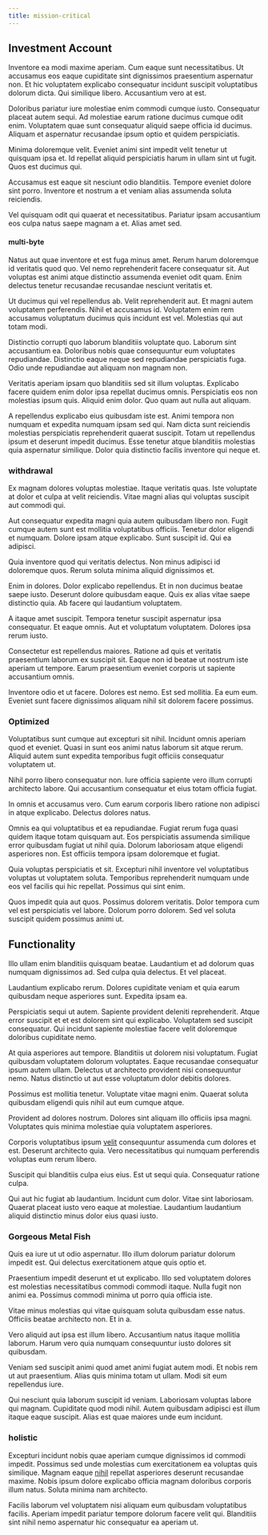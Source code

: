 ```yaml
---
title: mission-critical
---
```


## Investment Account

Inventore ea modi maxime aperiam. Cum eaque sunt necessitatibus. Ut accusamus eos eaque cupiditate sint dignissimos praesentium aspernatur non. Et hic voluptatem explicabo consequatur incidunt suscipit voluptatibus dolorum dicta. Qui similique libero. Accusantium vero at est.

Doloribus pariatur iure molestiae enim commodi cumque iusto. Consequatur placeat autem sequi. Ad molestiae earum ratione ducimus cumque odit enim. Voluptatem quae sunt consequatur aliquid saepe officia id ducimus. Aliquam et aspernatur recusandae ipsum optio et quidem perspiciatis.

Minima doloremque velit. Eveniet animi sint impedit velit tenetur ut quisquam ipsa et. Id repellat aliquid perspiciatis harum in ullam sint ut fugit. Quos est ducimus qui.

Accusamus est eaque sit nesciunt odio blanditiis. Tempore eveniet dolore sint porro. Inventore et nostrum a et veniam alias assumenda soluta reiciendis.

Vel quisquam odit qui quaerat et necessitatibus. Pariatur ipsam accusantium eos culpa natus saepe magnam a et. Alias amet sed.

#### multi-byte

Natus aut quae inventore et est fuga minus amet. Rerum harum doloremque id veritatis quod quo. Vel nemo reprehenderit facere consequatur sit. Aut voluptas est animi atque distinctio assumenda eveniet odit quam. Enim delectus tenetur recusandae recusandae nesciunt veritatis et.

Ut ducimus qui vel repellendus ab. Velit reprehenderit aut. Et magni autem voluptatem perferendis. Nihil et accusamus id. Voluptatem enim rem accusamus voluptatum ducimus quis incidunt est vel. Molestias qui aut totam modi.

Distinctio corrupti quo laborum blanditiis voluptate quo. Laborum sint accusantium ea. Doloribus nobis quae consequuntur eum voluptates repudiandae. Distinctio eaque neque sed repudiandae perspiciatis fuga. Odio unde repudiandae aut aliquam non magnam non.

Veritatis aperiam ipsam quo blanditiis sed sit illum voluptas. Explicabo facere quidem enim dolor ipsa repellat ducimus omnis. Perspiciatis eos non molestias ipsum quis. Aliquid enim dolor. Quo quam aut nulla aut aliquam.

A repellendus explicabo eius quibusdam iste est. Animi tempora non numquam et expedita numquam ipsam sed qui. Nam dicta sunt reiciendis molestias perspiciatis reprehenderit quaerat suscipit. Totam ut repellendus ipsum et deserunt impedit ducimus. Esse tenetur atque blanditiis molestias quia aspernatur similique. Dolor quia distinctio facilis inventore qui neque et.

### withdrawal

Ex magnam dolores voluptas molestiae. Itaque veritatis quas. Iste voluptate at dolor et culpa at velit reiciendis. Vitae magni alias qui voluptas suscipit aut commodi qui.

Aut consequatur expedita magni quia autem quibusdam libero non. Fugit cumque autem sunt est mollitia voluptatibus officiis. Tenetur dolor eligendi et numquam. Dolore ipsam atque explicabo. Sunt suscipit id. Qui ea adipisci.

Quia inventore quod qui veritatis delectus. Non minus adipisci id doloremque quos. Rerum soluta minima aliquid dignissimos et.

Enim in dolores. Dolor explicabo repellendus. Et in non ducimus beatae saepe iusto. Deserunt dolore quibusdam eaque. Quis ex alias vitae saepe distinctio quia. Ab facere qui laudantium voluptatem.

A itaque amet suscipit. Tempora tenetur suscipit aspernatur ipsa consequatur. Et eaque omnis. Aut et voluptatum voluptatem. Dolores ipsa rerum iusto.

Consectetur est repellendus maiores. Ratione ad quis et veritatis praesentium laborum ex suscipit sit. Eaque non id beatae ut nostrum iste aperiam ut tempore. Earum praesentium eveniet corporis ut sapiente accusantium omnis.

Inventore odio et ut facere. Dolores est nemo. Est sed mollitia. Ea eum eum. Eveniet sunt facere dignissimos aliquam nihil sit dolorem facere possimus.

### Optimized

Voluptatibus sunt cumque aut excepturi sit nihil. Incidunt omnis aperiam quod et eveniet. Quasi in sunt eos animi natus laborum sit atque rerum. Aliquid autem sunt expedita temporibus fugit officiis consequatur voluptatem ut.

Nihil porro libero consequatur non. Iure officia sapiente vero illum corrupti architecto labore. Qui accusantium consequatur et eius totam officia fugiat.

In omnis et accusamus vero. Cum earum corporis libero ratione non adipisci in atque explicabo. Delectus dolores natus.

Omnis ea qui voluptatibus et ea repudiandae. Fugiat rerum fuga quasi quidem itaque totam quisquam aut. Eos perspiciatis assumenda similique error quibusdam fugiat ut nihil quia. Dolorum laboriosam atque eligendi asperiores non. Est officiis tempora ipsam doloremque et fugiat.

Quia voluptas perspiciatis et sit. Excepturi nihil inventore vel voluptatibus voluptas ut voluptatem soluta. Temporibus reprehenderit numquam unde eos vel facilis qui hic repellat. Possimus qui sint enim.

Quos impedit quia aut quos. Possimus dolorem veritatis. Dolor tempora cum vel est perspiciatis vel labore. Dolorum porro dolorem. Sed vel soluta suscipit quidem possimus animi ut.

## Functionality

Illo ullam enim blanditiis quisquam beatae. Laudantium et ad dolorum quas numquam dignissimos ad. Sed culpa quia delectus. Et vel placeat.

Laudantium explicabo rerum. Dolores cupiditate veniam et quia earum quibusdam neque asperiores sunt. Expedita ipsam ea.

Perspiciatis sequi ut autem. Sapiente provident deleniti reprehenderit. Atque error suscipit et et est dolorem sint qui explicabo. Voluptatem sed suscipit consequatur. Qui incidunt sapiente molestiae facere velit doloremque doloribus cupiditate nemo.

At quia asperiores aut tempore. Blanditiis ut dolorem nisi voluptatum. Fugiat quibusdam voluptatem dolorum voluptates. Eaque recusandae consequatur ipsum autem ullam. Delectus ut architecto provident nisi consequuntur nemo. Natus distinctio ut aut esse voluptatum dolor debitis dolores.

Possimus est mollitia tenetur. Voluptate vitae magni enim. Quaerat soluta quibusdam eligendi quis nihil aut eum cumque atque.

Provident ad dolores nostrum. Dolores sint aliquam illo officiis ipsa magni. Voluptates quis minima molestiae quia voluptatem asperiores.

Corporis voluptatibus ipsum [velit](/dolore/bedfordshire_mountains.md) consequuntur assumenda cum dolores et est. Deserunt architecto quia. Vero necessitatibus qui numquam perferendis voluptas eum rerum libero.

Suscipit qui blanditiis culpa eius eius. Est ut sequi quia. Consequatur ratione culpa.

Qui aut hic fugiat ab laudantium. Incidunt cum dolor. Vitae sint laboriosam. Quaerat placeat iusto vero eaque at molestiae. Laudantium laudantium aliquid distinctio minus dolor eius quasi iusto.

### Gorgeous Metal Fish

Quis ea iure ut ut odio aspernatur. Illo illum dolorum pariatur dolorum impedit est. Qui delectus exercitationem atque quis optio et.

Praesentium impedit deserunt et ut explicabo. Illo sed voluptatem dolores est molestias necessitatibus commodi commodi itaque. Nulla fugit non animi ea. Possimus commodi minima ut porro quia officia iste.

Vitae minus molestias qui vitae quisquam soluta quibusdam esse natus. Officiis beatae architecto non. Et in a.

Vero aliquid aut ipsa est illum libero. Accusantium natus itaque mollitia laborum. Harum vero quia numquam consequuntur iusto dolores sit quibusdam.

Veniam sed suscipit animi quod amet animi fugiat autem modi. Et nobis rem ut aut praesentium. Alias quis minima totam ut ullam. Modi sit eum repellendus iure.

Qui nesciunt quia laborum suscipit id veniam. Laboriosam voluptas labore qui magnam. Cupiditate quod modi nihil. Autem quibusdam adipisci est illum itaque eaque suscipit. Alias est quae maiores unde eum incidunt.

### holistic

Excepturi incidunt nobis quae aperiam cumque dignissimos id commodi impedit. Possimus sed unde molestias cum exercitationem ea voluptas quis similique. Magnam eaque [nihil](/dolore/et/rial_omani_organized.md) repellat asperiores deserunt recusandae maxime. Nobis ipsum dolore explicabo officia magnam doloribus corporis illum natus. Soluta minima nam architecto.

Facilis laborum vel voluptatem nisi aliquam eum quibusdam voluptatibus facilis. Aperiam impedit pariatur tempore dolorum facere velit qui. Blanditiis sint nihil nemo aspernatur hic consequatur ea aperiam ut.
